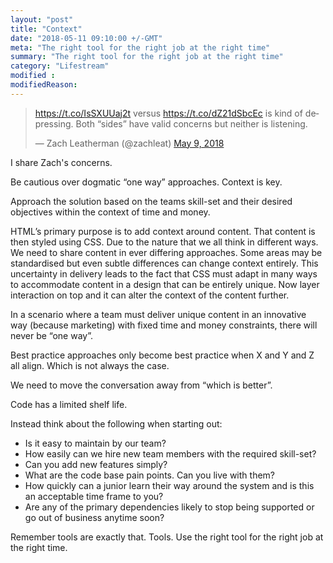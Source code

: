 ```yaml
---
layout: "post"
title: "Context"
date: "2018-05-11 09:10:00 +/-GMT"
meta: "The right tool for the right job at the right time"
summary: "The right tool for the right job at the right time"
category: "Lifestream"
modified :
modifiedReason:
---
```


<blockquote class="twitter-tweet" data-lang="en"><p lang="en" dir="ltr"><a href="https://t.co/IsSXUUaj2t">https://t.co/IsSXUUaj2t</a> versus <a href="https://t.co/dZ21dSbcEc">https://t.co/dZ21dSbcEc</a> is kind of depressing. Both “sides” have valid concerns but neither is listening.</p>&mdash; Zach Leatherman (@zachleat) <a href="https://twitter.com/zachleat/status/994027250696818689?ref_src=twsrc%5Etfw">May 9, 2018</a></blockquote> <script async src="https://platform.twitter.com/widgets.js" charset="utf-8"></script>

I share Zach's concerns.

‪Be cautious over dogmatic “one way” approaches. Context is key. ‬

‪Approach the solution based on the teams skill-set and their desired objectives within the context of  time and money.‬

‪HTML’s primary purpose is to add context around content. That content is then styled using CSS. Due to the nature that we all think in different ways. We need to share content in ever differing approaches. Some areas may be standardised but even subtle differences can change context entirely. This uncertainty in delivery leads to the fact that CSS must adapt in many ways to accommodate content in a design that can be entirely unique. Now layer interaction on top and it can alter the context of the content further.‬

‪In a scenario where a team must deliver unique content in an innovative way (because marketing) with fixed time and money constraints, there will never be “one way”. ‬

‪Best practice approaches only become best practice when X and Y and Z all align. Which is not always the case.‬

‪We need to move the conversation away from‬ ‪“which is better”.

Code has a limited shelf life.

Instead think about the following when starting out:‬

- ‪Is it easy to maintain by our team?‬
- ‪How easily can we hire new team members with the required skill-set?‬
- ‪Can you add new features simply?‬
- ‪What are the code base pain points. Can you live with them?‬
- ‪How quickly can a junior learn their way around the system and is this an acceptable time frame to you?‬
- ‪Are any of the primary dependencies likely to stop being supported or go out of business anytime soon?‬

‪Remember tools are exactly that. Tools. Use the right tool for the right job at the right time.‬
